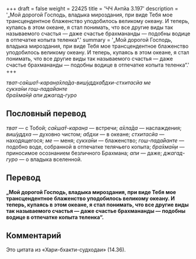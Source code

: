 +++
draft = false
weight = 22425
title = 'ЧЧ Антйа 3.197'
description = '„Мой дорогой Господь, владыка мироздания, при виде Тебя мое трансцендентное блаженство уподобилось великому океану. И теперь, купаясь в этом океане, я стал понимать, что все другие виды так называемого счастья — даже счастье брахмананды — подобны водице в отпечатке копыта теленка“.'
summary = '„Мой дорогой Господь, владыка мироздания, при виде Тебя мое трансцендентное блаженство уподобилось великому океану. И теперь, купаясь в этом океане, я стал понимать, что все другие виды так называемого счастья — даже счастье брахмананды — подобны водице в отпечатке копыта теленка“.'
+++

_тват-са̄кша̄т-каран̣а̄хла̄да-виш́уддха̄бдхи-стхитасйа ме  
сукха̄ни гош-пада̄йанте  
бра̄хма̄н̣й апи джагад-гуро_

## Пословный перевод

_тват_ — с Тобой; _са̄кша̄т_\-_каран̣а_ — встречи; _а̄хла̄да_ — наслаждения; _виш́уддха_ — духовно чистом; _абдхи_ — в океане; _стхитасйа_ — находящегося; _ме_ — меня; _сукха̄ни_ — блаженство; _гош_\-_пада̄йанте_ — подобно воде, собранной в отпечатке телячьего копыта; _бра̄хма̄н̣и_ — приносимое осознанием безличного Брахмана; _апи_ — даже; _джагад_\-_гуро_ — о владыка вселенной.

## Перевод

**„Мой дорогой Господь, владыка мироздания, при виде Тебя мое трансцендентное блаженство уподобилось великому океану. И теперь, купаясь в этом океане, я стал понимать, что все другие виды так называемого счастья — даже счастье брахмананды — подобны водице в отпечатке копыта теленка“.**

## Комментарий

Это цитата из «Хари-бхакти-судходаи» (14.36).
